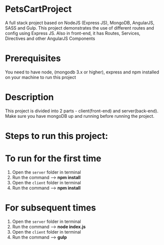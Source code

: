 # PetsCartProject

A full stack project based on NodeJS (Express JS), MongoDB, AngularJS, SASS and Gulp. This project demonstrates the use of different routes and config using Express JS. Also in front-end, it has Routes, Services, Directives and other AngularJS Components


# Prerequisites

You need to have node, (mongodb 3.x or higher), express and npm installed on your machine to run this project



# Description

This project is divided into 2 parts - client(front-end) and server(back-end). Make sure you have mongoDB up and running before running the project. 


# Steps to run this project:

# To run for the first time
1. Open the `server` folder in terminal
2. Run the command -->   <b>npm install</b>
3. Open the `client` folder in terminal
4. Run the command -->   <b>npm install</b>
 
 
# For subsequent times
1. Open the `server` folder in terminal
2. Run the command -->   <b>node index.js</b>
3. Open the `client` folder in terminal
4. Run the command -->   <b>gulp</b>


